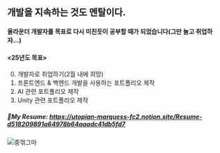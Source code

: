 ## 개발을 지속하는 것도 멘탈이다. 
#### 올라운더 개발자를 목표로 다시 미친듯이 공부할 때가 되었습니다(그만 놀고 취업하자...)
#### <25년도 목표>
0) 개발자로 취업하기(2월 내에 희망)
1) 프론트엔드 & 백엔드 개발을 사용하는 포트폴리오 제작
2) AI 관련 포트폴리오 제작
3) Unity 관련 포트폴리오 제작

##### 📝My Resume: https://utopian-marquess-fc2.notion.site/Resume-d518209891a64978b64aaadc41db5fd7
![중꺾그마](https://github.com/Yumin2019/Yumin2019/assets/49779139/77d5b15d-18df-4693-8c34-150c5032ebb5)

